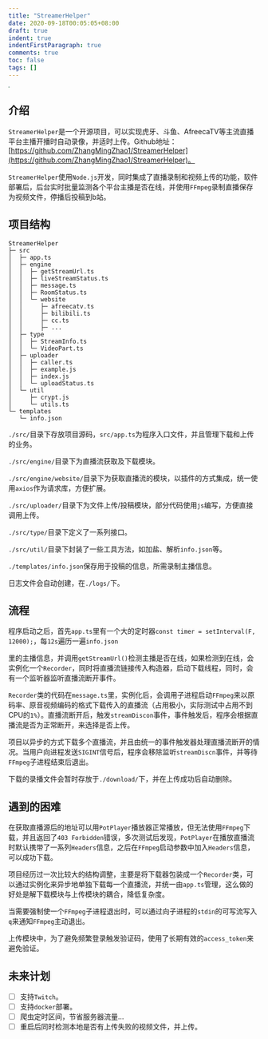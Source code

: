 ```yaml
---
title: "StreamerHelper"
date: 2020-09-18T00:05:05+08:00
draft: true
indent: true
indentFirstParagraph: true
comments: true
toc: false
tags: []
---
```




<img src="https://camo.githubusercontent.com/657a163e660f32aae67fce0af8cbdef47251f106/68747470733a2f2f73312e617831782e636f6d2f323032302f30372f32322f55624b4370712e706e67" style="zoom:20%;" />

## 介绍

`StreamerHelper`是一个开源项目，可以实现虎牙、斗鱼、AfreecaTV等主流直播平台主播开播时自动录像，并适时上传。Github地址：[https://github.com/ZhangMingZhao1/StreamerHelper](https://github.com/ZhangMingZhao1/StreamerHelper)。

`StreamerHelper`使用`Node.js`开发，同时集成了直播录制和视频上传的功能，软件部署后，后台实时批量监测各个平台主播是否在线，并使用`FFmpeg`录制直播保存为视频文件，停播后投稿到b站。

## 项目结构

```
StreamerHelper
├─ src
│  ├─ app.ts
│  ├─ engine
│  │  ├─ getStreamUrl.ts
│  │  ├─ liveStreamStatus.ts
│  │  ├─ message.ts
│  │  ├─ RoomStatus.ts
│  │  └─ website
│  │     ├─ afreecatv.ts
│  │     ├─ bilibili.ts
│  │     ├─ cc.ts
│  │     ├─ ...
│  ├─ type
│  │  ├─ StreamInfo.ts
│  │  └─ VideoPart.ts
│  ├─ uploader
│  │  ├─ caller.ts
│  │  ├─ example.js
│  │  ├─ index.js
│  │  └─ uploadStatus.ts
│  └─ util
│     ├─ crypt.js
│     └─ utils.ts
└─ templates
   └─ info.json
```

`./src/`目录下存放项目源码，`src/app.ts`为程序入口文件，并且管理下载和上传的业务。

`./src/engine/`目录下为直播流获取及下载模块。

`./src/engine/website/`目录下为获取直播流的模块，以插件的方式集成，统一使用`axios`作为请求库，方便扩展。

`./src/uploader/`目录下为文件上传/投稿模块，部分代码使用`js`编写，方便直接调用上传。

`./src/type/`目录下定义了一系列接口。

`./src/util/`目录下封装了一些工具方法，如加盐、解析`info.json`等。

`./templates/info.json`保存用于投稿的信息，所需录制主播信息。

日志文件会自动创建，在`./logs/`下。

## 流程

程序启动之后，首先`app.ts`里有一个大的定时器`const timer = setInterval(F, 12000);`，每`12s`遍历一遍`info.json`

里的主播信息，并调用`getStreamUrl()`检测主播是否在线，如果检测到在线，会实例化一个`Recorder`，同时将直播流链接传入构造器，启动下载线程，同时，会有一个监听器监听直播流断开事件。

`Recorder`类的代码在`message.ts`里，实例化后，会调用子进程启动`FFmpeg`来以原码率、原音视频编码的格式下载传入的直播流（占用极小，实际测试中占用不到CPU的`1%`）。直播流断开后，触发`streamDiscon`事件，事件触发后，程序会根据直播流是否为正常断开，来选择是否上传。

项目以异步的方式下载多个直播流，并且由统一的事件触发器处理直播流断开的情况。当用户向进程发送`SIGINT`信号后，程序会移除监听`streamDiscn`事件，并等待`FFmpeg`子进程结束后退出。

下载的录播文件会暂时存放于`./download/`下，并在上传成功后自动删除。

## 遇到的困难

在获取直播源后的地址可以用`PotPlayer`播放器正常播放，但无法使用`FFmpeg`下载，并且返回了`403 Forbidden`错误，多次测试后发现，`PotPlayer`在播放直播流时默认携带了一系列`Headers`信息，之后在`FFmpeg`启动参数中加入`Headers`信息，可以成功下载。

项目经历过一次比较大的结构调整，主要是将下载器包装成一个`Recorder`类，可以通过实例化来异步地单独下载每一个直播流，并统一由`app.ts`管理，这么做的好处是解下载模块与上传模块的耦合，降低复杂度。

当需要强制使一个`FFmpeg`子进程退出时，可以通过向子进程的`stdin`的可写流写入`q`来通知`FFmpeg`主动退出。

上传模块中，为了避免频繁登录触发验证码，使用了长期有效的`access_token`来避免验证。

## 未来计划

- [ ] 支持`Twitch`。
- [ ] 支持`docker`部署。
- [ ] 爬虫定时区间，节省服务器流量...
- [ ] 重启后同时检测本地是否有上传失败的视频文件，并上传。